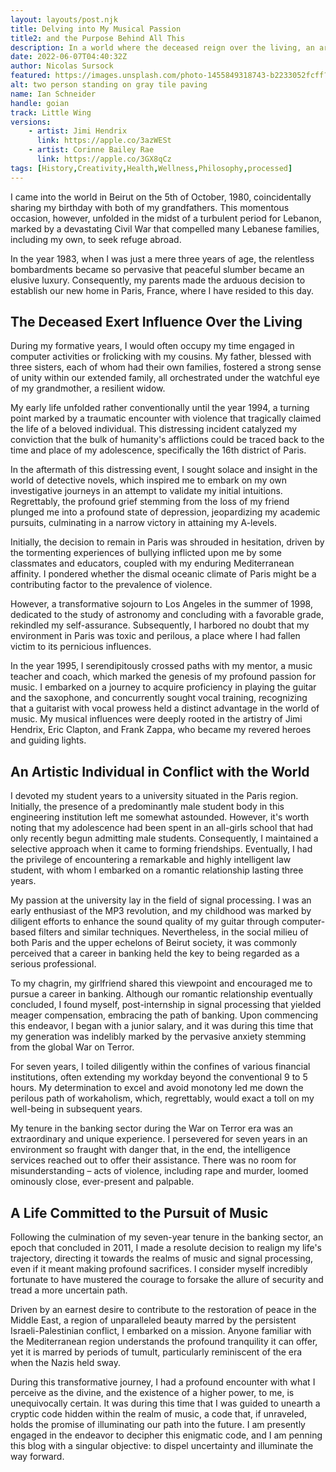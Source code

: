 ```yaml
---
layout: layouts/post.njk
title: Delving into My Musical Passion  
title2: and the Purpose Behind All This
description: In a world where the deceased reign over the living, an artist wages a musical war for freedom—where every note is a step towards liberation.
date: 2022-06-07T04:40:32Z
author: Nicolas Sursock
featured: https://images.unsplash.com/photo-1455849318743-b2233052fcff?q=80&fit=crop&ixlib=rb-4.0.3&ixid=M3wxMjA3fDB8MHxwaG90by1wYWdlfHx8fGVufDB8fHx8fA%3D%3D
alt: two person standing on gray tile paving
name: Ian Schneider
handle: goian
track: Little Wing
versions:
    - artist: Jimi Hendrix
      link: https://apple.co/3azWESt
    - artist: Corinne Bailey Rae
      link: https://apple.co/3GX8qCz
tags: [History,Creativity,Health,Wellness,Philosophy,processed]
---
```


I came into the world in Beirut on the 5th of October, 1980, coincidentally sharing my birthday with both of my grandfathers. This momentous occasion, however, unfolded in the midst of a turbulent period for Lebanon, marked by a devastating Civil War that compelled many Lebanese families, including my own, to seek refuge abroad.

In the year 1983, when I was just a mere three years of age, the relentless bombardments became so pervasive that peaceful slumber became an elusive luxury. Consequently, my parents made the arduous decision to establish our new home in Paris, France, where I have resided to this day.

## The Deceased Exert Influence Over the Living

<!-- <aside class="md:-mr-56 md:float-right w-full md:w-2/3 md:px-8">
  <img x-intersect.once="$el.src = $el.dataset.src" class="rounded-lg" alt="brown tree log" data-src="https://images.unsplash.com/photo-1476900164809-ff19b8ae5968?ixlib=rb-1.2.1&ixid=MnwxMjA3fDB8MHxwaG90by1wYWdlfHx8fGVufDB8fHx8&auto=format&fit=crop&q=80&w=800&h=600">
</aside> -->

During my formative years, I would often occupy my time engaged in computer activities or frolicking with my cousins. My father, blessed with three sisters, each of whom had their own families, fostered a strong sense of unity within our extended family, all orchestrated under the watchful eye of my grandmother, a resilient widow.

My early life unfolded rather conventionally until the year 1994, a turning point marked by a traumatic encounter with violence that tragically claimed the life of a beloved individual. This distressing incident catalyzed my conviction that the bulk of humanity's afflictions could be traced back to the time and place of my adolescence, specifically the 16th district of Paris.

In the aftermath of this distressing event, I sought solace and insight in the world of detective novels, which inspired me to embark on my own investigative journeys in an attempt to validate my initial intuitions. Regrettably, the profound grief stemming from the loss of my friend plunged me into a profound state of depression, jeopardizing my academic pursuits, culminating in a narrow victory in attaining my A-levels.

Initially, the decision to remain in Paris was shrouded in hesitation, driven by the tormenting experiences of bullying inflicted upon me by some classmates and educators, coupled with my enduring Mediterranean affinity. I pondered whether the dismal oceanic climate of Paris might be a contributing factor to the prevalence of violence.

However, a transformative sojourn to Los Angeles in the summer of 1998, dedicated to the study of astronomy and concluding with a favorable grade, rekindled my self-assurance. Subsequently, I harbored no doubt that my environment in Paris was toxic and perilous, a place where I had fallen victim to its pernicious influences.

In the year 1995, I serendipitously crossed paths with my mentor, a music teacher and coach, which marked the genesis of my profound passion for music. I embarked on a journey to acquire proficiency in playing the guitar and the saxophone, and concurrently sought vocal training, recognizing that a guitarist with vocal prowess held a distinct advantage in the world of music. My musical influences were deeply rooted in the artistry of Jimi Hendrix, Eric Clapton, and Frank Zappa, who became my revered heroes and guiding lights.

## An Artistic Individual in Conflict with the World

<!-- <aside class="md:-ml-56 md:float-left w-full md:w-2/3 md:px-8">
  <img x-intersect.once="$el.src = $el.dataset.src" class="rounded-lg" alt="clear glass candle holder" data-src="https://images.unsplash.com/photo-1472457974886-0ebcd59440cc?ixlib=rb-1.2.1&ixid=MnwxMjA3fDB8MHxwaG90by1wYWdlfHx8fGVufDB8fHx8&auto=format&fit=crop&q=80&w=800&h=600">
</aside> -->

I devoted my student years to a university situated in the Paris region. Initially, the presence of a predominantly male student body in this engineering institution left me somewhat astounded. However, it's worth noting that my adolescence had been spent in an all-girls school that had only recently begun admitting male students. Consequently, I maintained a selective approach when it came to forming friendships. Eventually, I had the privilege of encountering a remarkable and highly intelligent law student, with whom I embarked on a romantic relationship lasting three years.

My passion at the university lay in the field of signal processing. I was an early enthusiast of the MP3 revolution, and my childhood was marked by diligent efforts to enhance the sound quality of my guitar through computer-based filters and similar techniques. Nevertheless, in the social milieu of both Paris and the upper echelons of Beirut society, it was commonly perceived that a career in banking held the key to being regarded as a serious professional.

To my chagrin, my girlfriend shared this viewpoint and encouraged me to pursue a career in banking. Although our romantic relationship eventually concluded, I found myself, post-internship in signal processing that yielded meager compensation, embracing the path of banking. Upon commencing this endeavor, I began with a junior salary, and it was during this time that my generation was indelibly marked by the pervasive anxiety stemming from the global War on Terror.

For seven years, I toiled diligently within the confines of various financial institutions, often extending my workday beyond the conventional 9 to 5 hours. My determination to excel and avoid monotony led me down the perilous path of workaholism, which, regrettably, would exact a toll on my well-being in subsequent years.

My tenure in the banking sector during the War on Terror era was an extraordinary and unique experience. I persevered for seven years in an environment so fraught with danger that, in the end, the intelligence services reached out to offer their assistance. There was no room for misunderstanding – acts of violence, including rape and murder, loomed ominously close, ever-present and palpable.

## A Life Committed to the Pursuit of Music

<!-- <aside class="md:-mr-56 md:float-right w-full md:w-2/3 md:px-8">
  <img x-intersect.once="$el.src = $el.dataset.src" class="rounded-lg" alt="brown tree log" data-src="https://images.unsplash.com/photo-1487180144351-b8472da7d491?ixlib=rb-1.2.1&ixid=MnwxMjA3fDB8MHxwaG90by1wYWdlfHx8fGVufDB8fHx8&auto=format&fit=crop&q=80&w=800&h=600">
</aside> -->

Following the culmination of my seven-year tenure in the banking sector, an epoch that concluded in 2011, I made a resolute decision to realign my life's trajectory, directing it towards the realms of music and signal processing, even if it meant making profound sacrifices. I consider myself incredibly fortunate to have mustered the courage to forsake the allure of security and tread a more uncertain path.

Driven by an earnest desire to contribute to the restoration of peace in the Middle East, a region of unparalleled beauty marred by the persistent Israeli-Palestinian conflict, I embarked on a mission. Anyone familiar with the Mediterranean region understands the profound tranquility it can offer, yet it is marred by periods of tumult, particularly reminiscent of the era when the Nazis held sway.

During this transformative journey, I had a profound encounter with what I perceive as the divine, and the existence of a higher power, to me, is unequivocally certain. It was during this time that I was guided to unearth a cryptic code hidden within the realm of music, a code that, if unraveled, holds the promise of illuminating our path into the future. I am presently engaged in the endeavor to decipher this enigmatic code, and I am penning this blog with a singular objective: to dispel uncertainty and illuminate the way forward.

<!-- ```
[Intro]

[Verse 1]
Well she's walking, through the clouds
With a circus mind that's running round
Butterflies and zebras
And moonbeams
And-a, fairytales
That's all she ever thinks about
Riding with the wind


[Verse 2]
When I'm sad, she comes to me
With a thousand smiles she gives to me free
It's alright, she said, it's alright
Take anything you want from me
Anything, anything
Fly on, little wing

[Outro]
Yeah, yeah, yeah, yeah, little wing
``` -->